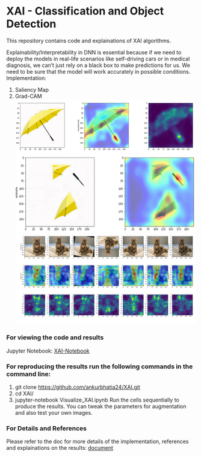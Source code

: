 # XAI - Classification and Object Detection
This repository contains code and explainations of XAI algorithms.  

Explainability/Interpretability in DNN is essential because if we need to deploy the models in real-life scenarios like self-driving cars or in medical diagnosis, we can’t just rely on a black box to make predictions for us. We need to be sure that the model will work accurately in possible conditions.    
Implementation:  
1. Saliency Map
2. Grad-CAM    
![](test_images/umbrella_gradcam_saliency.png)  
!["test_images/umbrella_imp_features.png"](test_images/umbrella_imp_features.png)  
![](test_images/cat_saliency_and_gradcam.png)
### For viewing the code and results
Jupyter Notebook: [XAI-Notebook](https://nbviewer.jupyter.org/github/ankurbhatia24/XAI/blob/master/Visualize_XAI.ipynb)

### For reproducing the results run the following commands in the command line:
1. git clone https://github.com/ankurbhatia24/XAI.git
2. cd XAI/
3. jupyter-notebook Visualize_XAI.ipynb
Run the cells sequentially to produce the results. You can tweak the parameters for augmentation and also test your own images. <br>

### For Details and References
Please refer to the doc for more details of the implementation, references and explainations on the results: [document](https://github.com/ankurbhatia24/XAI/blob/master/XAI%20-%20Document%20(ANKUR%20BHATIA).pdf)  


